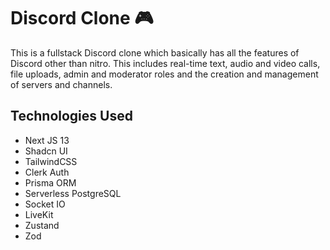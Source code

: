 # Discord Clone 🎮

This is a fullstack Discord clone which basically has all the features of Discord other than nitro. This includes real-time text, audio and video calls, file uploads, admin and moderator roles and the creation and management of servers and channels.

## Technologies Used
- Next JS 13
- Shadcn UI
- TailwindCSS
- Clerk  Auth
- Prisma ORM
- Serverless PostgreSQL
- Socket IO
- LiveKit
- Zustand
- Zod
